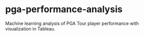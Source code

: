 # pga-performance-analysis
Machine learning analysis of PGA Tour player performance with visualization in Tableau.
